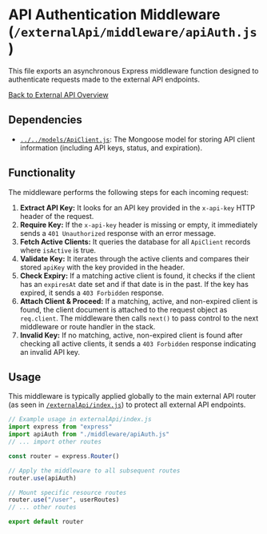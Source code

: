 # API Authentication Middleware (`/externalApi/middleware/apiAuth.js`)

This file exports an asynchronous Express middleware function designed to authenticate requests made to the external API endpoints.

[Back to External API Overview](../index.md)

## Dependencies

- [`../../models/ApiClient.js`](../../models/README.md#apiclientjs): The Mongoose model for storing API client information (including API keys, status, and expiration).

## Functionality

The middleware performs the following steps for each incoming request:

1.  **Extract API Key:** It looks for an API key provided in the `x-api-key` HTTP header of the request.
2.  **Require Key:** If the `x-api-key` header is missing or empty, it immediately sends a `401 Unauthorized` response with an error message.
3.  **Fetch Active Clients:** It queries the database for all `ApiClient` records where `isActive` is true.
4.  **Validate Key:** It iterates through the active clients and compares their stored `apiKey` with the key provided in the header.
5.  **Check Expiry:** If a matching active client is found, it checks if the client has an `expiresAt` date set and if that date is in the past. If the key has expired, it sends a `403 Forbidden` response.
6.  **Attach Client & Proceed:** If a matching, active, and non-expired client is found, the client document is attached to the request object as `req.client`. The middleware then calls `next()` to pass control to the next middleware or route handler in the stack.
7.  **Invalid Key:** If no matching, active, non-expired client is found after checking all active clients, it sends a `403 Forbidden` response indicating an invalid API key.

## Usage

This middleware is typically applied globally to the main external API router (as seen in [`/externalApi/index.js`](../index.md)) to protect all external API endpoints.

```javascript
// Example usage in externalApi/index.js
import express from "express"
import apiAuth from "./middleware/apiAuth.js"
// ... import other routes

const router = express.Router()

// Apply the middleware to all subsequent routes
router.use(apiAuth)

// Mount specific resource routes
router.use("/user", userRoutes)
// ... other routes

export default router
```
